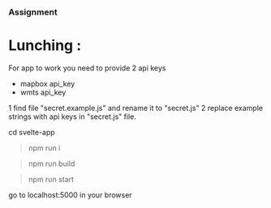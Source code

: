 ### Assignment

# Lunching :

For app to work you need to provide 2 api keys
 - mapbox api_key 
 - wmts api_key 

1 find file "secret.example.js" and rename it to "secret.js"
2 replace example strings with api keys in "secret.js" file.

cd svelte-app
> npm run i

> npm run build

> npm run start

go to localhost:5000 in your browser